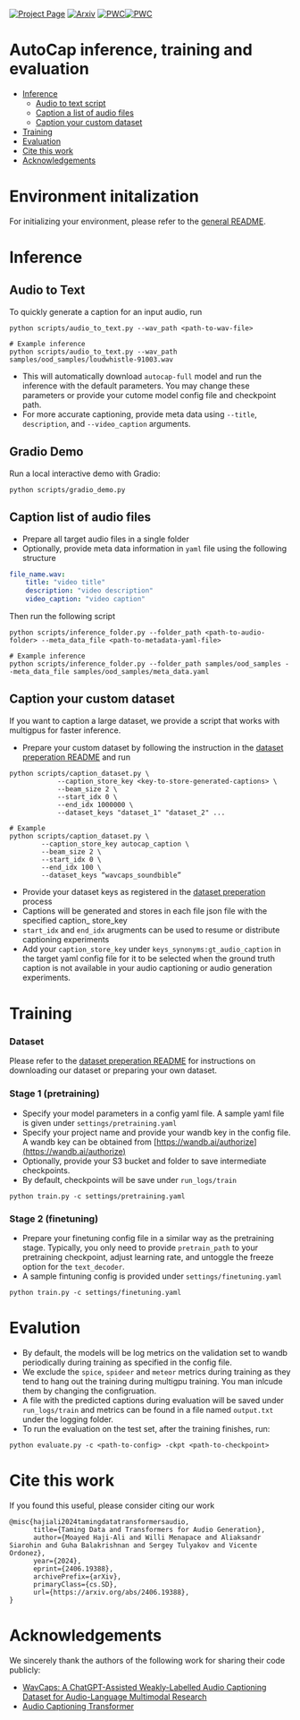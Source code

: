
[![Project Page](https://img.shields.io/badge/Project-Page-green.svg)](https://snap-research.github.io/GenAU) [![Arxiv](https://img.shields.io/badge/arxiv-2406.19388-b31b1b)](https://arxiv.org/abs/2406.19388) [![PWC](https://img.shields.io/endpoint.svg?url=https://paperswithcode.com/badge/taming-data-and-transformers-for-audio-1/audio-captioning-on-audiocaps)](https://paperswithcode.com/sota/audio-captioning-on-audiocaps?p=taming-data-and-transformers-for-audio-1)[![PWC](https://img.shields.io/endpoint.svg?url=https://paperswithcode.com/badge/taming-data-and-transformers-for-audio-1/audio-generation-on-audiocaps)](https://paperswithcode.com/sota/audio-generation-on-audiocaps?p=taming-data-and-transformers-for-audio-1)


# AutoCap inference, training and evaluation
- [Inference](#inference)
    * [Audio to text script](#audio-to-text)
    <!-- * [Gradio demo](#gradio-demo) -->
    * [Caption a list of audio files](#caption-list-of-audio-files)
    * [Caption your custom dataset](#caption-a-dataset)
- [Training](#training)
- [Evaluation](#evaluation)
- [Cite this work](#cite-this-work)
- [Acknowledgements](#acknowledgements)

# Environment initalization
For initializing your environment, please refer to the [general README](../README.md).

# Inference

## Audio to Text
To quickly generate a caption for an input audio, run
```shell
python scripts/audio_to_text.py --wav_path <path-to-wav-file>

# Example inference
python scripts/audio_to_text.py --wav_path samples/ood_samples/loudwhistle-91003.wav
```
- This will automatically download `autocap-full` model and run the inference with the default parameters. You may change these parameters or provide your cutome model config file and checkpoint path.
- For more accurate captioning, provide meta data using `--title`, `description`, and `--video_caption` arguments.


## Gradio Demo
Run a local interactive demo with Gradio:
```shell
python scripts/gradio_demo.py
```

## Caption list of audio files
- Prepare all target audio files in a single folder
- Optionally, provide meta data information in `yaml` file using the following structure
```yaml
file_name.wav: 
    title: "video title"
    description: "video description"
    video_caption: "video caption"
```

Then run the following script
```shell
python scripts/inference_folder.py --folder_path <path-to-audio-folder> --meta_data_file <path-to-metadata-yaml-file>

# Example inference
python scripts/inference_folder.py --folder_path samples/ood_samples --meta_data_file samples/ood_samples/meta_data.yaml
```

## Caption your custom dataset

If you want to caption a large dataset, we provide a script that works with multigpus for faster inference.
- Prepare your custom dataset by following the instruction in the [dataset preperation README](../dataset_preperation/README.md) and run

```shell
python scripts/caption_dataset.py \
            --caption_store_key <key-to-store-generated-captions> \
            --beam_size 2 \
            --start_idx 0 \
            --end_idx 1000000 \
            --dataset_keys "dataset_1" "dataset_2" ...

# Example
python scripts/caption_dataset.py \
        --caption_store_key autocap_caption \
        --beam_size 2 \
        --start_idx 0 \
        --end_idx 100 \
        --dataset_keys “wavcaps_soundbible”
```
- Provide your dataset keys as registered in the [dataset preperation](../dataset_preperation/README.md) process
- Captions will be generated and stores in each file json file with the specified caption_ store_key
- `start_idx` and `end_idx` arugments can be used to resume or distribute captioning experiments
- Add your `caption_store_key` under `keys_synonyms:gt_audio_caption` in the target yaml config file for it to be selected when the ground truth caption is not available in your audio captioning or audio generation experiments.


# Training
### Dataset
Please refer to the [dataset preperation README](../dataset_preperation/README.md) for instructions on downloading our dataset or preparing your own dataset.

### Stage 1 (pretraining)
- Specify your model parameters in a config yaml file. A sample yaml file is given under `settings/pretraining.yaml`
- Specify your project name and provide your wandb key in the config file. A wandb key can be obtained from [https://wandb.ai/authorize](https://wandb.ai/authorize)
- Optionally, provide your S3 bucket and folder to save intermediate checkpoints. 
- By default, checkpoints will be save under `run_logs/train`
```shell
python train.py -c settings/pretraining.yaml
```

### Stage 2 (finetuning)
- Prepare your finetuning config file in a similar way as the pretraining stage. Typically, you only need to provide `pretrain_path` to your pretraining checkpoint, adjust learning rate, and untoggle the freeze option for the `text_decoder`.
- A sample fintuning config is provided under `settings/finetuning.yaml`

```shell
python train.py -c settings/finetuning.yaml
```


# Evalution
- By default, the models will be log metrics on the validation set to wandb periodically during training as specified in the config file.
- We exclude the `spice`, `spideer` and `meteor` metrics during training as they tend to hang out the training during multigpu training. You man inlcude them by changing the configruation. 
- A file with the predicted captions during evaluation will be saved under `run_logs/train` and metrics can be found in a file named `output.txt` under the logging folder.
- To run the evaluation on the test set, after the training finishes, run:
```shell
python evaluate.py -c <path-to-config> -ckpt <path-to-checkpoint>
```

# Cite this work
If you found this useful, please consider citing our work

```
@misc{hajiali2024tamingdatatransformersaudio,
      title={Taming Data and Transformers for Audio Generation}, 
      author={Moayed Haji-Ali and Willi Menapace and Aliaksandr Siarohin and Guha Balakrishnan and Sergey Tulyakov and Vicente Ordonez},
      year={2024},
      eprint={2406.19388},
      archivePrefix={arXiv},
      primaryClass={cs.SD},
      url={https://arxiv.org/abs/2406.19388}, 
}
```

# Acknowledgements
We sincerely thank the authors of the following work for sharing their code publicly:
- [WavCaps: A ChatGPT-Assisted Weakly-Labelled Audio Captioning Dataset for Audio-Language Multimodal Research](https://github.com/XinhaoMei/WavCaps)
- [Audio Captioning Transformer](https://github.com/XinhaoMei/ACT/tree/main/coco_caption)
